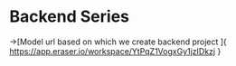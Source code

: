 # Backend Series

->[Model url based on which we create backend project ]{ https://app.eraser.io/workspace/YtPqZ1VogxGy1jzIDkzj }
